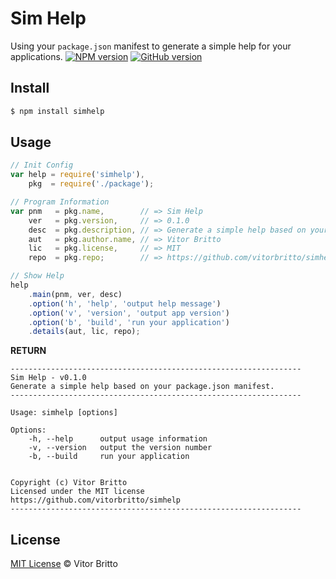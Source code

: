 # Sim Help

Using your `package.json` manifest to generate a simple help for your applications. [![NPM version](https://badge.fury.io/js/simhelp.svg)](http://badge.fury.io/js/simhelp) [![GitHub version](https://badge.fury.io/gh/vitorbritto%2Fsimhelp.svg)](http://badge.fury.io/gh/vitorbritto%2Fsimhelp)

## Install

```bash
$ npm install simhelp
```

## Usage

```javascript
// Init Config
var help = require('simhelp'),
    pkg  = require('./package');

// Program Information
var pnm   = pkg.name,        // => Sim Help
    ver   = pkg.version,     // => 0.1.0
    desc  = pkg.description, // => Generate a simple help based on your package.json manifest.
    aut   = pkg.author.name, // => Vitor Britto
    lic   = pkg.license,     // => MIT
    repo  = pkg.repo;        // => https://github.com/vitorbritto/simhelp

// Show Help
help
    .main(pnm, ver, desc)
    .option('h', 'help', 'output help message')
    .option('v', 'version', 'output app version')
    .option('b', 'build', 'run your application')
    .details(aut, lic, repo);
```

**RETURN**

```
-----------------------------------------------------------------
Sim Help - v0.1.0
Generate a simple help based on your package.json manifest.
-----------------------------------------------------------------

Usage: simhelp [options]

Options:
    -h, --help      output usage information
    -v, --version   output the version number
    -b, --build     run your application


Copyright (c) Vitor Britto
Licensed under the MIT license
https://github.com/vitorbritto/simhelp
-----------------------------------------------------------------
```

## License

[MIT License](http://vitorbritto.mit-license.org/) © Vitor Britto
